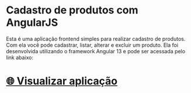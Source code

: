 # Cadastro de produtos com AngularJS

Esta é uma aplicação frontend simples para realizar cadastro de produtos. Com ela você pode cadastrar, listar, alterar e excluir um produto. Ela foi desenvolvida utilizando o framework Angular 13 e pode ser acessada pelo link abaixo:

# <a href="https://brunohubner.github.io/angular-crud">🌐 Visualizar aplicação</a>